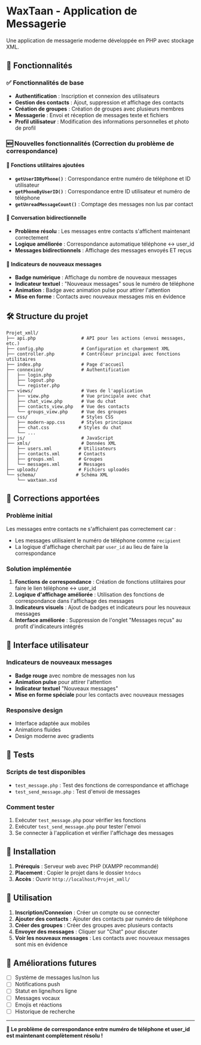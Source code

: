 # WaxTaan - Application de Messagerie

Une application de messagerie moderne développée en PHP avec stockage XML.

## 🚀 Fonctionnalités

### ✅ Fonctionnalités de base
- **Authentification** : Inscription et connexion des utilisateurs
- **Gestion des contacts** : Ajout, suppression et affichage des contacts
- **Création de groupes** : Création de groupes avec plusieurs membres
- **Messagerie** : Envoi et réception de messages texte et fichiers
- **Profil utilisateur** : Modification des informations personnelles et photo de profil

### 🆕 Nouvelles fonctionnalités (Correction du problème de correspondance)

#### 🔧 Fonctions utilitaires ajoutées
- **`getUserIDByPhone()`** : Correspondance entre numéro de téléphone et ID utilisateur
- **`getPhoneByUserID()`** : Correspondance entre ID utilisateur et numéro de téléphone
- **`getUnreadMessageCount()`** : Comptage des messages non lus par contact

#### 💬 Conversation bidirectionnelle
- **Problème résolu** : Les messages entre contacts s'affichent maintenant correctement
- **Logique améliorée** : Correspondance automatique téléphone ↔ user_id
- **Messages bidirectionnels** : Affichage des messages envoyés ET reçus

#### 🔔 Indicateurs de nouveaux messages
- **Badge numérique** : Affichage du nombre de nouveaux messages
- **Indicateur textuel** : "Nouveaux messages" sous le numéro de téléphone
- **Animation** : Badge avec animation pulse pour attirer l'attention
- **Mise en forme** : Contacts avec nouveaux messages mis en évidence

## 🛠️ Structure du projet

```
Projet_xmll/
├── api.php                 # API pour les actions (envoi messages, etc.)
├── config.php              # Configuration et chargement XML
├── controller.php          # Contrôleur principal avec fonctions utilitaires
├── index.php               # Page d'accueil
├── connexion/              # Authentification
│   ├── login.php
│   ├── logout.php
│   └── register.php
├── views/                  # Vues de l'application
│   ├── view.php            # Vue principale avec chat
│   ├── chat_view.php       # Vue du chat
│   ├── contacts_view.php   # Vue des contacts
│   └── groups_view.php     # Vue des groupes
├── css/                    # Styles CSS
│   ├── modern-app.css      # Styles principaux
│   ├── chat.css           # Styles du chat
│   └── ...
├── js/                     # JavaScript
├── xmls/                   # Données XML
│   ├── users.xml          # Utilisateurs
│   ├── contacts.xml       # Contacts
│   ├── groups.xml         # Groupes
│   └── messages.xml       # Messages
├── uploads/               # Fichiers uploadés
└── schema/               # Schéma XML
    └── waxtaan.xsd
```

## 🔧 Corrections apportées

### Problème initial
Les messages entre contacts ne s'affichaient pas correctement car :
- Les messages utilisaient le numéro de téléphone comme `recipient`
- La logique d'affichage cherchait par `user_id` au lieu de faire la correspondance

### Solution implémentée
1. **Fonctions de correspondance** : Création de fonctions utilitaires pour faire le lien téléphone ↔ user_id
2. **Logique d'affichage améliorée** : Utilisation des fonctions de correspondance dans l'affichage des messages
3. **Indicateurs visuels** : Ajout de badges et indicateurs pour les nouveaux messages
4. **Interface améliorée** : Suppression de l'onglet "Messages reçus" au profit d'indicateurs intégrés

## 🎨 Interface utilisateur

### Indicateurs de nouveaux messages
- **Badge rouge** avec nombre de messages non lus
- **Animation pulse** pour attirer l'attention
- **Indicateur textuel** "Nouveaux messages"
- **Mise en forme spéciale** pour les contacts avec nouveaux messages

### Responsive design
- Interface adaptée aux mobiles
- Animations fluides
- Design moderne avec gradients

## 🧪 Tests

### Scripts de test disponibles
- `test_message.php` : Test des fonctions de correspondance et affichage
- `test_send_message.php` : Test d'envoi de messages

### Comment tester
1. Exécuter `test_message.php` pour vérifier les fonctions
2. Exécuter `test_send_message.php` pour tester l'envoi
3. Se connecter à l'application et vérifier l'affichage des messages

## 🚀 Installation

1. **Prérequis** : Serveur web avec PHP (XAMPP recommandé)
2. **Placement** : Copier le projet dans le dossier `htdocs`
3. **Accès** : Ouvrir `http://localhost/Projet_xmll/`

## 📱 Utilisation

1. **Inscription/Connexion** : Créer un compte ou se connecter
2. **Ajouter des contacts** : Ajouter des contacts par numéro de téléphone
3. **Créer des groupes** : Créer des groupes avec plusieurs contacts
4. **Envoyer des messages** : Cliquer sur "Chat" pour discuter
5. **Voir les nouveaux messages** : Les contacts avec nouveaux messages sont mis en évidence

## 🔮 Améliorations futures

- [ ] Système de messages lus/non lus
- [ ] Notifications push
- [ ] Statut en ligne/hors ligne
- [ ] Messages vocaux
- [ ] Emojis et réactions
- [ ] Historique de recherche

---

**🎉 Le problème de correspondance entre numéro de téléphone et user_id est maintenant complètement résolu !** 
